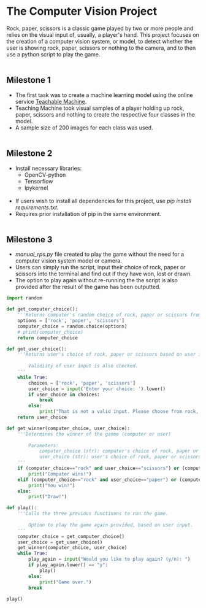 # The Computer Vision Project
Rock, paper, scissors is a classic game played by two or more people and relies on the visual input of, usually, a player's hand. This project focuses on the creation of a computer vision system, or model, to detect whether the user is showing rock, paper, scissors or nothing to the camera, and to then use a python script to play the game.
<br/><br/>

## Milestone 1
- The first task was to create a machine learning model using the online service [Teachable Machine](https://teachablemachine.withgoogle.com/).
- Teaching Machine took visual samples of a player holding up rock, paper, scissors and nothing to create the respective four classes in the model.
- A sample size of 200 images for each class was used.
<br/><br/>

## Milestone 2
- Install necessary libraries:
    - OpenCV-python
    - Tensorflow
    - Ipykernel
<br/><br/>
- If users wish to install all dependencies for this project, use *pip install requirements.txt*.
- Requires prior installation of pip in the same environment.
<br/><br/>

## Milestone 3
- *manual_rps.py* file created to play the game without the need for a computer vision system model or camera. 
- Users can simply run the script, input their choice of rock, paper or scissors into the terminal and find out if they have won, lost or drawn.
- The option to play again without re-running the the script is also provided after the result of the game has been outputted.
```python
import random

def get_computer_choice():
    '''Returns computer's random choice of rock, paper or scissors from the options list.'''
    options = ['rock', 'paper', 'scissors']
    computer_choice = random.choice(options)
    # print(computer_choice)
    return computer_choice

def get_user_choice():
    '''Returns user's choice of rock, paper or scissors based on user input.
        
        Validiity of user input is also checked.
    '''
    while True:
        choices = ['rock', 'paper', 'scissors']
        user_choice = input('Enter your choice: ').lower()
        if user_choice in choices:
            break
        else:
            print("That is not a valid input. Please choose from rock, paper or scissors.")
    return user_choice

def get_winner(computer_choice, user_choice):
    '''Determines the winner of the ganme (computer or user)
        
        Parameters:
            computer_choice (str): computer's choice of rock, paper or scissors.
            user_choice (str): user's choice of rock, paper or scissors.
    '''
    if (computer_choice=="rock" and user_choice=="scissors") or (computer_choice=="paper" and user_choice=="rock") or (computer_choice=="scissors" and user_choice=="paper"):
        print("Computer wins!")
    elif (computer_choice=="rock" and user_choice=="paper") or (computer_choice=="paper" and user_choice=="scissors") or (computer_choice=="scissors" and user_choice=="rock"):
        print("You win!")
    else:
        print("Draw!")

def play():
    '''Calls the three previous functinons to run the game.
    
        Option to play the game again provided, based on user input.
    '''
    computer_choice = get_computer_choice()
    user_choice = get_user_choice()
    get_winner(computer_choice, user_choice)
    while True:
        play_again = input("Would you like to play again? (y/n): ")
        if play_again.lower() == "y":
            play()
        else:
            print("Game over.")
        break             
    
play()
```